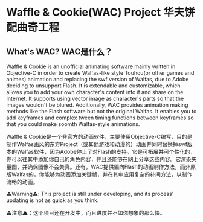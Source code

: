 # Waffle & Cookie(WAC) Project 华夫饼配曲奇工程
## What's WAC? WAC是什么？
Waffle & Cookie is an unofficial animating software mainly written in Objective-C in order to create Walfas-like style Touhou(or other games and animes) animation and replacing the swf version of Walfas, due to Adobe deciding to unsupport Flash. It is extendable and customizable, which allows you to add your own character's content into it and share on the Internet. It supports using vector image as character's parts so that the images wouldn't be blured. Additionally, WAC provides animation making methods like the Flash software but not the original Walfas. It enables you to add keyframes and complex tween timing functions between keyframes so that you could make soomth Walfas-style animations.

Waffle & Cookie是一个非官方的动画软件，主要使用Objective-C编写，目的是制作Walfas画风的东方Project（或其他游戏和动漫的）动画并同时替换掉swf版本的Walfas软件，因为Adobe停止了对Flash的支持。它是可拓展并可个性化的，你可以往其中添加你自己的角色内容，并且还能够在网上分享这些内容。它渲染矢量图，并确保图像不会失真。还有，WAC提供偏向Flash的动画制作方法，而非原版Walfas的，你能够为动画添加关键帧，并在其中应用复杂的补间方法，以制作流畅的动画。

⚠️Warning⚠️: This project is still under developing, and its process' updating is not as quick as you think.

⚠️注意⚠️：这个项目还在开发中，而且进度并不如你想象的那么快。